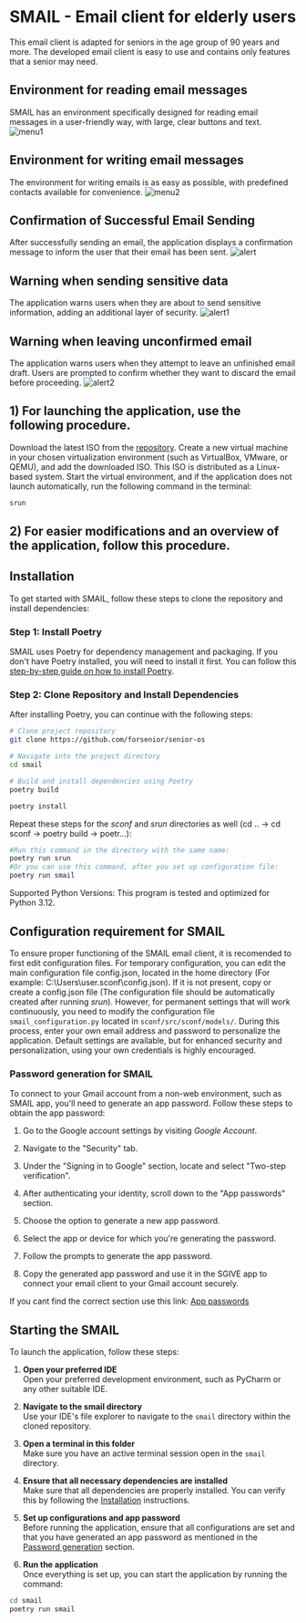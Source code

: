 # SMAIL - Email client for elderly users

This email client is adapted for seniors in the age group of 90 years and more. 
The developed email client is easy to use and contains only features that a senior may need. 

## Environment for reading email messages
SMAIL has an environment specifically designed for reading email messages in a user-friendly way, with large, clear buttons and text.
![menu1](https://github.com/forsenior/senior-os/blob/9651ba7d8c7fbd04c794c4344ed667deeb5b5458/smail/screens/smail_screen_1.png)

## Environment for writing email messages
The environment for writing emails is as easy as possible, with predefined contacts available for convenience.
![menu2](https://github.com/forsenior/senior-os/blob/9651ba7d8c7fbd04c794c4344ed667deeb5b5458/smail/screens/smail_screen_2.png)

## Confirmation of Successful Email Sending
After successfully sending an email, the application displays a confirmation message to inform the user that their email has been sent.
![alert](https://github.com/forsenior/senior-os/blob/b772ef10bc80c3467e30be05966db91266d85aa3/smail/screens/smail_email_sent_en.png)

## Warning when sending sensitive data
The application warns users when they are about to send sensitive information, adding an additional layer of security.
![alert1](https://github.com/forsenior/senior-os/blob/b772ef10bc80c3467e30be05966db91266d85aa3/smail/screens/smail_sensitive_information_alert_en.png)

## Warning when leaving unconfirmed email
The application warns users when they attempt to leave an unfinished email draft. Users are prompted to confirm whether they want to discard the email before proceeding.
![alert2](https://github.com/forsenior/senior-os/blob/b772ef10bc80c3467e30be05966db91266d85aa3/smail/screens/smail_unconfirmed-email_alert_en.png)

## 1) For launching the application, use the following procedure.
Download the latest ISO from the [repository](https://github.com/forsenior/senior-os/releases).
Create a new virtual machine in your chosen virtualization environment (such as VirtualBox, VMware, or QEMU), and add the downloaded ISO. 
This ISO is distributed as a Linux-based system.
Start the virtual environment, and if the application does not launch automatically, run the following command in the terminal:
```bash
srun
```

## 2) For easier modifications and an overview of the application, follow this procedure.

## Installation
To get started with SMAIL, follow these steps to clone the repository and install dependencies:

### Step 1: Install Poetry
SMAIL uses Poetry for dependency management and packaging. 
If you don't have Poetry installed, you will need to install it first. 
You can follow this [step-by-step guide on how to install Poetry](https://gist.github.com/Isfhan/b8b104c8095d8475eb377230300de9b0).

### Step 2: Clone Repository and Install Dependencies
After installing Poetry, you can continue with the following steps:

```bash
# Clone project repository
git clone https://github.com/forsenior/senior-os

# Navigate into the project directory
cd smail

# Build and install dependencies using Poetry
poetry build

poetry install
```
Repeat these steps for the *sconf* and *srun* directories as well (cd .. -> cd sconf -> poetry build -> poetr...): 
```bash
#Run this command in the directory with the same name:
poetry run srun
#Or you can use this command, after you set up configuration file:
poetry run smail
```
Supported Python Versions: This program is tested and optimized for Python 3.12.

## Configuration requirement for SMAIL

To ensure proper functioning of the SMAIL email client, it is recomended to first edit configuration files.
For temporary configuration, you can edit the main configuration file config.json, located in the home directory (For example: C:\Users\user\.sconf\config.json). 
If it is not present, copy or create a config.json file (The configuration file should be automatically created after running *srun*). 
However, for permanent settings that will work continuously, you need to modify the configuration file `smail_configuration.py` located in `sconf/src/sconf/models/`.
During this process, enter your own email address and password to personalize the application. 
Default settings are available, but for enhanced security and personalization, using your own credentials is highly encouraged.

### Password generation for SMAIL

To connect to your Gmail account from a non-web environment, such as SMAIL app, you'll need to generate an app password. 
Follow these steps to obtain the app password:

1. Go to the Google account settings by visiting *Google Account*.

2. Navigate to the "Security" tab.

3. Under the "Signing in to Google" section, locate and select "Two-step verification".

4. After authenticating your identity, scroll down to the "App passwords" section.

5. Choose the option to generate a new app password.

6. Select the app or device for which you're generating the password.

7. Follow the prompts to generate the app password.

8. Copy the generated app password and use it in the SGIVE app to connect your email client to your Gmail account securely.

If you cant find the correct section use this link: [App passwords](https://myaccount.google.com/apppasswords)

## Starting the SMAIL

To launch the application, follow these steps:

1. **Open your preferred IDE**  
   Open your preferred development environment, such as PyCharm or any other suitable IDE.

2. **Navigate to the smail directory**  
   Use your IDE's file explorer to navigate to the `smail` directory within the cloned repository.

3. **Open a terminal in this folder**  
   Make sure you have an active terminal session open in the `smail` directory.

4. **Ensure that all necessary dependencies are installed**  
   Make sure that all dependencies are properly installed. You can verify this by following the [Installation](#installation) instructions.

5. **Set up configurations and app password**  
   Before running the application, ensure that all configurations are set and that you have generated an app password as mentioned in the [Password generation](#password-generation-for-smail) section.

6. **Run the application**  
   Once everything is set up, you can start the application by running the command:
```bash
cd smail
poetry run smail
```
